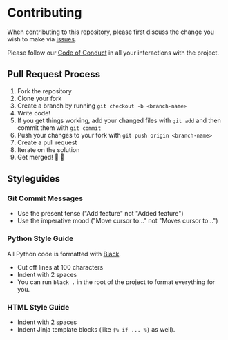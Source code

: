 # Contributing

When contributing to this repository, please first discuss the change you wish to make via [issues](https://github.com/KuriusMTL/HackItForward/issues).

Please follow our [Code of Conduct](./CODE_OF_CONDUCT.md) in all your interactions with the project.

## Pull Request Process

1. Fork the repository
2. Clone your fork
3. Create a branch by running `git checkout -b <branch-name>`
4. Write code!
5. If you get things working, add your changed files with `git add` and then commit them with `git commit`
6. Push your changes to your fork with `git push origin <branch-name>`
7. Create a pull request
8. Iterate on the solution
9. Get merged! 🎉 🎊

## Styleguides

### Git Commit Messages

* Use the present tense ("Add feature" not "Added feature")
* Use the imperative mood ("Move cursor to..." not "Moves cursor to...")

### Python Style Guide

All Python code is formatted with [Black](https://github.com/psf/black).

* Cut off lines at 100 characters
* Indent with 2 spaces
* You can run `black .` in the root of the project to format everything for you.


### HTML Style Guide

* Indent with 2 spaces
* Indent Jinja template blocks (like `{% if ... %}` as well).
